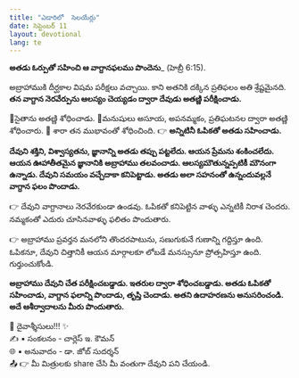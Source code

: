 ```yaml
---
title: "ఎడారిలో  సెలయేర్లు"
date: సెప్టెంబర్ 11
layout: devotional
lang: te
---
```


**అతడు ఓర్పుతో సహించి ఆ వాగ్దానఫలము పొందెను**_ (హెబ్రీ 6:15).

అబ్రాహాముకి దీర్ఘకాల విషమ పరీక్షలు వచ్చాయి. కాని అతనికి దక్కిన ప్రతిఫలం అతి శ్రేష్టమైనది. 
**తన వాగ్దాన నెరవేర్పును ఆలస్యం చెయ్యడం ద్వారా దేవుడు అతణ్ణి పరీక్షించాడు.** 

🔹సైతాను అతణ్ణి శోధించాడు. 
🔹మనుషులు అసూయ, అపనమ్మకం, ప్రతిఘటనల ద్వారా అతణ్ణి శోధించారు.
🔹 శారా తన ముభావంతో శోధించింది. 
👉 **అన్నిటినీ ఓపికతో అతడు సహించాడు.**

 **దేవుని శక్తిని, విశ్వాస్యతను, జ్ఞానాన్ని అతడు తప్పు పట్టలేదు. ఆయన ప్రేమను శంకించలేదు. ఆయన ఊహాతీతమైన జ్ఞానానికి అబ్రాహాము తలవంచాడు. ఆలస్యమౌతున్నప్పటికీ మౌనంగా ఉన్నాడు. దేవుని సమయం వచ్చేదాకా కనిపెట్టాడు. అతడు అలా సహనంతో ఉన్నందువల్లనే వాగ్దాన ఫలం పొందాడు.**

👉 దేవుని వాగ్దానాలు నెరవేరకుండా ఉండవు. ఓపికతో కనిపెట్టిన వాళ్ళు ఎన్నటికీ నిరాశ చెందరు. నమ్మకంతో ఎదురు చూసినవాళ్ళు ఫలితం పొందుతారు.

👉 అబ్రాహాము ప్రవర్తన మనలోని తొందరపాటును, సణుగుకునే గుణాన్ని గద్దిస్తూ ఉంది. ఓపికనూ, దేవుని చిత్తానికీ ఆయన మార్గాలకూ లోబడే మనస్సునూ ప్రోత్సహిస్తూ ఉంది. గుర్తుంచుకోండి. 

**అబ్రాహాము దేవుని చేత పరీక్షించబడ్డాడు. ఇతరుల ద్వారా శోధించబడ్డాడు. అతడు ఓపికతో సహించాడు, వాగ్దాన ఫలాన్ని పొందాడు, తృప్తి చెందాడు. అతని ఉదాహరణను అనుసరించండి. అదే ఆశీర్వాదాలను మీరు పొందుతారు.**

<div class="blessing">🙏 <span class="bless-text">దైవాశ్శీసులు!!!</span> ✨</div>

<div class="credit">✍️ <span class="credit-text">▪ సంకలనం - చార్లెస్ ఇ. కౌమన్</span></div>
<div class="credit">🌐 <span class="credit-text">▪ అనువాదం - డా. జోబ్ సుదర్శన్</span></div>


<div class="share">📤 👉 <span class="share-text">మీ మిత్రులకు share చేసి మీ వంతుగా దేవుని పని చేయండి.</span></div>
